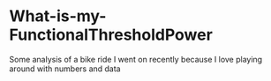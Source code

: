 # What-is-my-FunctionalThresholdPower
Some analysis of a bike ride I went on recently because I love playing around with numbers and data
